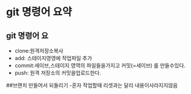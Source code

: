 # git 명령어 요약
## git 명령어 요
- clone:원격저장소복사
- add: 스테이지영영에 작업파일 추가
- commit:세이브,스테이지 영역의 파일들을가지고 커밋(=세이브) 를 만들수있다.
- push: 원격 저장소의 커밋을업로드한다.

##브랜치 만들어서 되돌리기
-혼자 작업할때 리셋과는 달리 내용이사라지지않음
